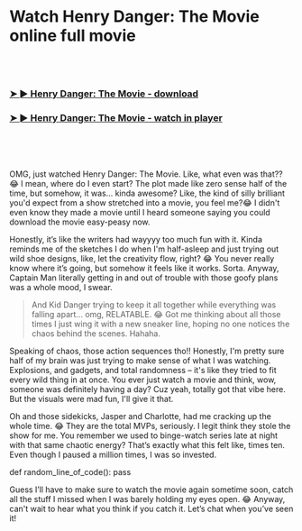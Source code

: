 <h1>Watch Henry Danger: The Movie online full movie</h1>


<br><br>

<h3><a href="https://Mikes-dabbdemulme1981.github.io/huydgakkjr/">➤ ► Henry Danger: The Movie - download</a></h3> 
<h3><a href="https://Mikes-dabbdemulme1981.github.io/huydgakkjr/">➤ ► Henry Danger: The Movie - watch in player</a></h3>


<br><br><br>


OMG, just watched Henry Danger: The Movie. Like, what even was that?? 😂 I mean, where do I even start? The plot made like zero sense half of the time, but somehow, it was... kinda awesome? Like, the kind of silly brilliant you'd expect from a show stretched into a movie, you feel me?😂 I didn't even know they made a movie until I heard someone saying you could download the movie easy-peasy now. 

Honestly, it’s like the writers had wayyyy too much fun with it. Kinda reminds me of the sketches I do when I'm half-asleep and just trying out wild shoe designs, like, let the creativity flow, right? 😂 You never really know where it’s going, but somehow it feels like it works. Sorta. Anyway, Captain Man literally getting in and out of trouble with those goofy plans was a whole mood, I swear. 

> And Kid Danger trying to keep it all together while everything was falling apart... omg, RELATABLE. 😂 Got me thinking about all those times I just wing it with a new sneaker line, hoping no one notices the chaos behind the scenes. Hahaha. 

Speaking of chaos, those action sequences tho!! Honestly, I'm pretty sure half of my brain was just trying to make sense of what I was watching. Explosions, and gadgets, and total randomness – it's like they tried to fit every wild thing in at once. You ever just watch a movie and think, wow, someone was definitely having a day? Cuz yeah, totally got that vibe here. But the visuals were mad fun, I'll give it that. 

Oh and those sidekicks, Jasper and Charlotte, had me cracking up the whole time. 😂 They are the total MVPs, seriously. I legit think they stole the show for me. You remember we used to binge-watch series late at night with that same chaotic energy? That’s exactly what this felt like, times ten. Even though I paused a million times, I was so invested. 

def random_line_of_code(): pass

Guess I’ll have to make sure to watch the movie again sometime soon, catch all the stuff I missed when I was barely holding my eyes open. 😂 Anyway, can't wait to hear what you think if you catch it. Let’s chat when you’ve seen it!
